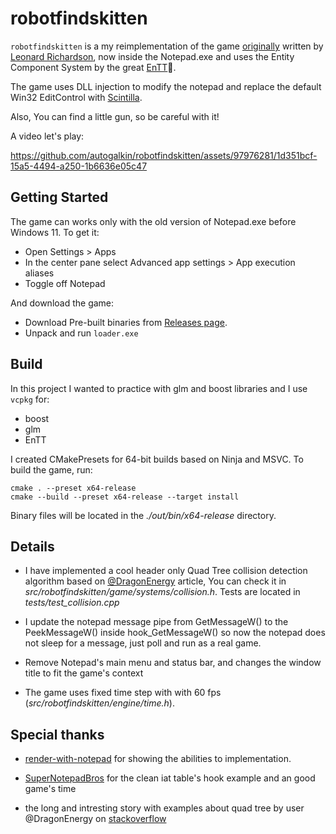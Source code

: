 # robotfindskitten

`robotfindskitten` is a my reimplementation of the game [originally](https://github.com/robotfindskitten/robotfindskitten) written by
[Leonard Richardson](https://www.crummy.com/software/robotfindskitten/), now
inside the Notepad.exe and uses the Entity Component System by the great [EnTT]🚀.

The game uses DLL injection to modify the notepad and replace the default Win32 EditControl with [Scintilla]. 

Also, You can find a little gun, so be careful with it!

A video let's play:

https://github.com/autogalkin/robotfindskitten/assets/97976281/1d351bcf-15a5-4494-a250-1b6636e05c47


[Scintilla]: https://www.scintilla.org
[EnTT]:  https://github.com/skypjack/entt


## Getting Started

The game can works only with the old version of Notepad.exe before Windows 11. To get it:
- Open Settings > Apps
- In the center pane select Advanced app settings > App execution aliases
- Toggle off Notepad

And download the game:
- Download Pre-built binaries from [Releases page](https://github.com/autogalkin/robotfindskitten/releases).
- Unpack and run `loader.exe`

## Build

In this project I wanted to practice with glm and boost libraries and I use
`vcpkg` for:
- boost
- glm
- EnTT

I created CMakePresets for 64-bit builds based on Ninja and MSVC. To build the game, run:

```
cmake . --preset x64-release
cmake --build --preset x64-release --target install
```
Binary files will be located in the *./out/bin/x64-release* directory.


## Details

- I have implemented a cool header only Quad Tree collision detection algorithm based on
[@DragonEnergy] article, You can check it in
*src/robotfindskitten/game/systems/collision.h*. Tests are located in
*tests/test_collision.cpp*
- I update the notepad message pipe from GetMessageW() to the PeekMessageW() inside
  hook_GetMessageW() so now the notepad does not sleep for a message, just poll and run
  as a real game.

- Remove Notepad's main menu and status bar, and changes the window title to fit the game's context

- The game uses fixed time step with with 60 fps (*src/robotfindskitten/engine/time.h*).

[@DragonEnergy]: https://stackoverflow.com/questions/41946007/efficient-and-well-explained-implementation-of-a-quadtree-for-2d-collision-det

## Special thanks

- [render-with-notepad](https://github.com/khalladay/render-with-notepad) for
  showing the abilities to implementation.

- [SuperNotepadBros](https://github.com/branw/SuperNotepadBros) for the clean iat table's hook example and an good game's time

- the long and intresting story with examples about quad tree by user @DragonEnergy on [stackoverflow](https://stackoverflow.com/questions/41946007/efficient-and-well-explained-implementation-of-a-quadtree-for-2d-collision-det)

